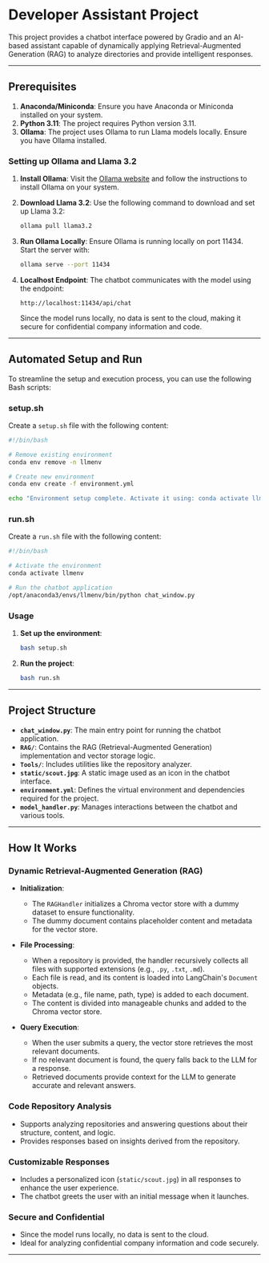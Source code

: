 # Developer Assistant Project

This project provides a chatbot interface powered by Gradio and an AI-based assistant capable of dynamically applying Retrieval-Augmented Generation (RAG) to analyze directories and provide intelligent responses.

---

## Prerequisites

1. **Anaconda/Miniconda**: Ensure you have Anaconda or Miniconda installed on your system.
2. **Python 3.11**: The project requires Python version 3.11.
3. **Ollama**: The project uses Ollama to run Llama models locally. Ensure you have Ollama installed.

### Setting up Ollama and Llama 3.2

1. **Install Ollama**: Visit the [Ollama website](https://ollama.com) and follow the instructions to install Ollama on your system.

2. **Download Llama 3.2**: Use the following command to download and set up Llama 3.2:

   ```bash
   ollama pull llama3.2
   ```

3. **Run Ollama Locally**: Ensure Ollama is running locally on port 11434. Start the server with:

   ```bash
   ollama serve --port 11434
   ```

4. **Localhost Endpoint**: The chatbot communicates with the model using the endpoint:

   ```
   http://localhost:11434/api/chat
   ```

   Since the model runs locally, no data is sent to the cloud, making it secure for confidential company information and code.

---

## Automated Setup and Run

To streamline the setup and execution process, you can use the following Bash scripts:

### setup.sh

Create a `setup.sh` file with the following content:

```bash
#!/bin/bash

# Remove existing environment
conda env remove -n llmenv

# Create new environment
conda env create -f environment.yml

echo "Environment setup complete. Activate it using: conda activate llmenv"
```

### run.sh

Create a `run.sh` file with the following content:

```bash
#!/bin/bash

# Activate the environment
conda activate llmenv

# Run the chatbot application
/opt/anaconda3/envs/llmenv/bin/python chat_window.py
```

### Usage

1. **Set up the environment**:

   ```bash
   bash setup.sh
   ```

2. **Run the project**:

   ```bash
   bash run.sh
   ```

---

## Project Structure

- **`chat_window.py`**: The main entry point for running the chatbot application.
- **`RAG/`**: Contains the RAG (Retrieval-Augmented Generation) implementation and vector storage logic.
- **`Tools/`**: Includes utilities like the repository analyzer.
- **`static/scout.jpg`**: A static image used as an icon in the chatbot interface.
- **`environment.yml`**: Defines the virtual environment and dependencies required for the project.
- **`model_handler.py`**: Manages interactions between the chatbot and various tools.

---

## How It Works

### Dynamic Retrieval-Augmented Generation (RAG)

- **Initialization**:

  - The `RAGHandler` initializes a Chroma vector store with a dummy dataset to ensure functionality.
  - The dummy document contains placeholder content and metadata for the vector store.

- **File Processing**:

  - When a repository is provided, the handler recursively collects all files with supported extensions (e.g., `.py`, `.txt`, `.md`).
  - Each file is read, and its content is loaded into LangChain's `Document` objects.
  - Metadata (e.g., file name, path, type) is added to each document.
  - The content is divided into manageable chunks and added to the Chroma vector store.

- **Query Execution**:

  - When the user submits a query, the vector store retrieves the most relevant documents.
  - If no relevant document is found, the query falls back to the LLM for a response.
  - Retrieved documents provide context for the LLM to generate accurate and relevant answers.

### Code Repository Analysis

- Supports analyzing repositories and answering questions about their structure, content, and logic.
- Provides responses based on insights derived from the repository.

### Customizable Responses

- Includes a personalized icon (`static/scout.jpg`) in all responses to enhance the user experience.
- The chatbot greets the user with an initial message when it launches.

### Secure and Confidential

- Since the model runs locally, no data is sent to the cloud.
- Ideal for analyzing confidential company information and code securely.

---


